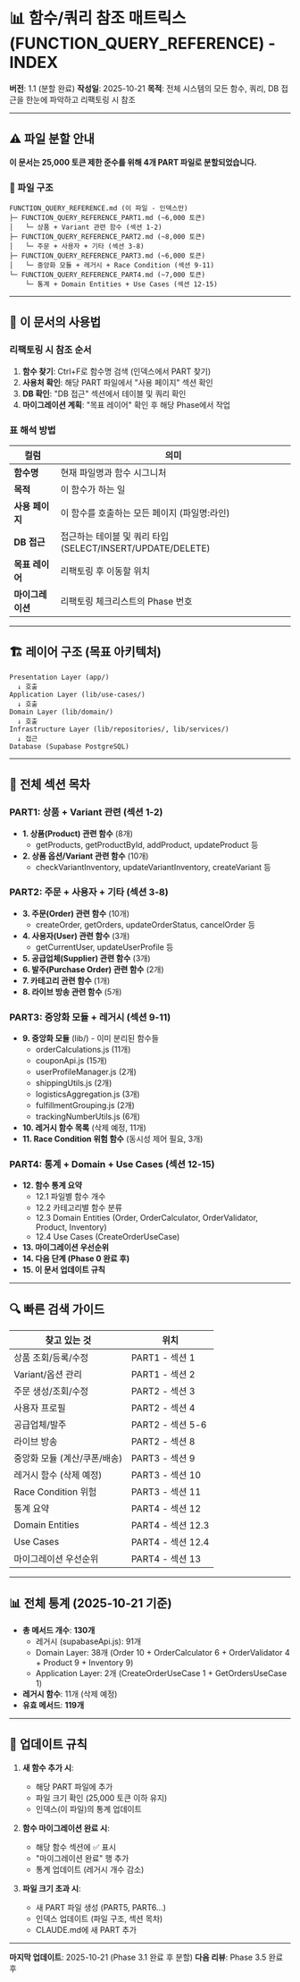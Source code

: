 # 📊 함수/쿼리 참조 매트릭스 (FUNCTION_QUERY_REFERENCE) - INDEX

**버전**: 1.1 (분할 완료)
**작성일**: 2025-10-21
**목적**: 전체 시스템의 모든 함수, 쿼리, DB 접근을 한눈에 파악하고 리팩토링 시 참조

---

## ⚠️ 파일 분할 안내

**이 문서는 25,000 토큰 제한 준수를 위해 4개 PART 파일로 분할되었습니다.**

### 📁 파일 구조

```
FUNCTION_QUERY_REFERENCE.md (이 파일 - 인덱스만)
├─ FUNCTION_QUERY_REFERENCE_PART1.md (~6,000 토큰)
│   └─ 상품 + Variant 관련 함수 (섹션 1-2)
├─ FUNCTION_QUERY_REFERENCE_PART2.md (~8,000 토큰)
│   └─ 주문 + 사용자 + 기타 (섹션 3-8)
├─ FUNCTION_QUERY_REFERENCE_PART3.md (~6,000 토큰)
│   └─ 중앙화 모듈 + 레거시 + Race Condition (섹션 9-11)
└─ FUNCTION_QUERY_REFERENCE_PART4.md (~7,000 토큰)
    └─ 통계 + Domain Entities + Use Cases (섹션 12-15)
```

---

## 📖 이 문서의 사용법

### 리팩토링 시 참조 순서

1. **함수 찾기**: Ctrl+F로 함수명 검색 (인덱스에서 PART 찾기)
2. **사용처 확인**: 해당 PART 파일에서 "사용 페이지" 섹션 확인
3. **DB 확인**: "DB 접근" 섹션에서 테이블 및 쿼리 확인
4. **마이그레이션 계획**: "목표 레이어" 확인 후 해당 Phase에서 작업

### 표 해석 방법

| 컬럼 | 의미 |
|------|------|
| **함수명** | 현재 파일명과 함수 시그니처 |
| **목적** | 이 함수가 하는 일 |
| **사용 페이지** | 이 함수를 호출하는 모든 페이지 (파일명:라인) |
| **DB 접근** | 접근하는 테이블 및 쿼리 타입 (SELECT/INSERT/UPDATE/DELETE) |
| **목표 레이어** | 리팩토링 후 이동할 위치 |
| **마이그레이션** | 리팩토링 체크리스트의 Phase 번호 |

---

## 🏗️ 레이어 구조 (목표 아키텍처)

```
Presentation Layer (app/)
  ↓ 호출
Application Layer (lib/use-cases/)
  ↓ 호출
Domain Layer (lib/domain/)
  ↓ 호출
Infrastructure Layer (lib/repositories/, lib/services/)
  ↓ 접근
Database (Supabase PostgreSQL)
```

---

## 📑 전체 섹션 목차

### PART1: 상품 + Variant 관련 (섹션 1-2)
- **1. 상품(Product) 관련 함수** (8개)
  - getProducts, getProductById, addProduct, updateProduct 등
- **2. 상품 옵션/Variant 관련 함수** (10개)
  - checkVariantInventory, updateVariantInventory, createVariant 등

### PART2: 주문 + 사용자 + 기타 (섹션 3-8)
- **3. 주문(Order) 관련 함수** (10개)
  - createOrder, getOrders, updateOrderStatus, cancelOrder 등
- **4. 사용자(User) 관련 함수** (3개)
  - getCurrentUser, updateUserProfile 등
- **5. 공급업체(Supplier) 관련 함수** (3개)
- **6. 발주(Purchase Order) 관련 함수** (2개)
- **7. 카테고리 관련 함수** (1개)
- **8. 라이브 방송 관련 함수** (5개)

### PART3: 중앙화 모듈 + 레거시 (섹션 9-11)
- **9. 중앙화 모듈** (lib/) - 이미 분리된 함수들
  - orderCalculations.js (11개)
  - couponApi.js (15개)
  - userProfileManager.js (2개)
  - shippingUtils.js (2개)
  - logisticsAggregation.js (3개)
  - fulfillmentGrouping.js (2개)
  - trackingNumberUtils.js (6개)
- **10. 레거시 함수 목록** (삭제 예정, 11개)
- **11. Race Condition 위험 함수** (동시성 제어 필요, 3개)

### PART4: 통계 + Domain + Use Cases (섹션 12-15)
- **12. 함수 통계 요약**
  - 12.1 파일별 함수 개수
  - 12.2 카테고리별 함수 분류
  - 12.3 Domain Entities (Order, OrderCalculator, OrderValidator, Product, Inventory)
  - 12.4 Use Cases (CreateOrderUseCase)
- **13. 마이그레이션 우선순위**
- **14. 다음 단계 (Phase 0 완료 후)**
- **15. 이 문서 업데이트 규칙**

---

## 🔍 빠른 검색 가이드

| 찾고 있는 것 | 위치 |
|-------------|------|
| 상품 조회/등록/수정 | PART1 - 섹션 1 |
| Variant/옵션 관리 | PART1 - 섹션 2 |
| 주문 생성/조회/수정 | PART2 - 섹션 3 |
| 사용자 프로필 | PART2 - 섹션 4 |
| 공급업체/발주 | PART2 - 섹션 5-6 |
| 라이브 방송 | PART2 - 섹션 8 |
| 중앙화 모듈 (계산/쿠폰/배송) | PART3 - 섹션 9 |
| 레거시 함수 (삭제 예정) | PART3 - 섹션 10 |
| Race Condition 위험 | PART3 - 섹션 11 |
| 통계 요약 | PART4 - 섹션 12 |
| Domain Entities | PART4 - 섹션 12.3 |
| Use Cases | PART4 - 섹션 12.4 |
| 마이그레이션 우선순위 | PART4 - 섹션 13 |

---

## 📊 전체 통계 (2025-10-21 기준)

- **총 메서드 개수**: **130개**
  - 레거시 (supabaseApi.js): 91개
  - Domain Layer: 38개 (Order 10 + OrderCalculator 6 + OrderValidator 4 + Product 9 + Inventory 9)
  - Application Layer: 2개 (CreateOrderUseCase 1 + GetOrdersUseCase 1)
- **레거시 함수**: 11개 (삭제 예정)
- **유효 메서드**: **119개**

---

## 🔄 업데이트 규칙

1. **새 함수 추가 시**:
   - 해당 PART 파일에 추가
   - 파일 크기 확인 (25,000 토큰 이하 유지)
   - 인덱스(이 파일)의 통계 업데이트

2. **함수 마이그레이션 완료 시**:
   - 해당 함수 섹션에 ✅ 표시
   - "마이그레이션 완료" 행 추가
   - 통계 업데이트 (레거시 개수 감소)

3. **파일 크기 초과 시**:
   - 새 PART 파일 생성 (PART5, PART6...)
   - 인덱스 업데이트 (파일 구조, 섹션 목차)
   - CLAUDE.md에 새 PART 추가

---

**마지막 업데이트**: 2025-10-21 (Phase 3.1 완료 후 분할)
**다음 리뷰**: Phase 3.5 완료 후
